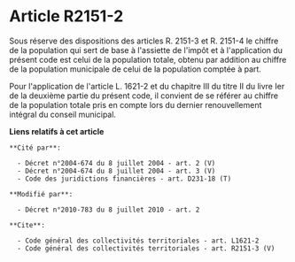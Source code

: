 # Article R2151-2

Sous réserve des dispositions des articles R. 2151-3 et R. 2151-4 le chiffre de la population qui sert de base à l'assiette
de l'impôt et à l'application du présent code est celui de la population totale, obtenu par addition au chiffre de la
population municipale de celui de la population comptée à part. 

Pour l'application de l'article L. 1621-2 et du chapitre III du titre II du livre Ier de la deuxième partie du présent code,
il convient de se référer au chiffre de la population totale pris en compte lors du dernier renouvellement intégral du
conseil municipal.

**Liens relatifs à cet article**

	**Cité par**:

	  - Décret n°2004-674 du 8 juillet 2004 - art. 2 (V)
	  - Décret n°2004-674 du 8 juillet 2004 - art. 3 (V)
	  - Code des juridictions financières - art. D231-18 (T)

	**Modifié par**:

	  - Décret n°2010-783 du 8 juillet 2010 - art. 2

	**Cite**:

	  - Code général des collectivités territoriales - art. L1621-2
	  - Code général des collectivités territoriales - art. R2151-3 (V)
